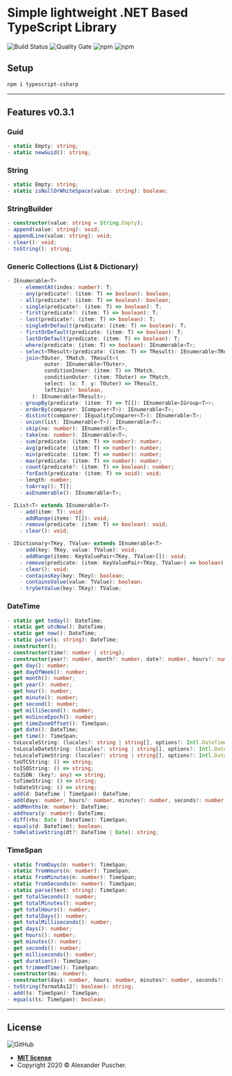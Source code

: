 # Simple lightweight .NET Based TypeScript Library

![Build Status](https://img.shields.io/circleci/build/github/alexanderpuscher/typescript-csharp?token=408458f65976cf5d16d80380f7d9aacd3f34590f)
![Quality Gate](https://img.shields.io/sonar/quality_gate/alexanderpuscher_typescript-csharp?server=https%3A%2F%2Fsonarcloud.io)
![npm](https://img.shields.io/npm/v/typescript-csharp)
![npm](https://img.shields.io/npm/dw/typescript-csharp)

## Setup
```bash
npm i typescript-csharp
```

---

## Features v0.3.1

### Guid
```typescript
- static Empty: string;
- static newGuid(): string;
```  

### String
```typescript
- static Empty: string;
- static isNullOrWhiteSpace(value: string): boolean;
```

### StringBuilder
```typescript
- constructor(value: string = String.Empty);
- append(value: string): void;
- appendLine(value: string): void;
- clear(): void;
- toString(): string;
```

### Generic Collections (List & Dictionary)
```typescript
- IEnumerable<T>
    - elementAt(index: number): T;
    - any(predicate?: (item: T) => boolean): boolean;
    - all(predicate?: (item: T) => boolean): boolean;
    - single(predicate?: (item: T) => boolean): T;
    - first(predicate?: (item: T) => boolean): T;
    - last(predicate?: (item: T) => boolean): T;
    - singleOrDefault(predicate: (item: T) => boolean): T;
    - firstOrDefault(predicate: (item: T) => boolean): T;
    - lastOrDefault(predicate: (item: T) => boolean): T;
    - where(predicate: (item: T) => boolean): IEnumerable<T>;
    - select<TResult>(predicate: (item: T) => TResult): IEnumerable<TResult>;
    - join<TOuter, TMatch, TResult>(
            outer: IEnumerable<TOuter>,
            conditionInner: (item: T) => TMatch,
            conditionOuter: (item: TOuter) => TMatch,
            select: (x: T, y: TOuter) => TResult,
            leftJoin?: boolean,
        ): IEnumerable<TResult>;
    - groupBy(predicate: (item: T) => T[]): IEnumerable<IGroup<T>>;
    - orderBy(comparer: IComparer<T>): IEnumerable<T>;
    - distinct(comparer: IEqualityComparer<T>): IEnumerable<T>;
    - union(list: IEnumerable<T>): IEnumerable<T>;
    - skip(no: number): IEnumerable<T>;
    - take(no: number): IEnumerable<T>;
    - sum(predicate: (item: T) => number): number;
    - avg(predicate: (item: T) => number): number;
    - min(predicate: (item: T) => number): number;
    - max(predicate: (item: T) => number): number;
    - count(predicate?: (item: T) => boolean): number;
    - forEach(predicate: (item: T) => void): void;
    - length: number;
    - toArray(): T[];
    - asEnumerable(): IEnumerable<T>;

- IList<T> extends IEnumerable<T>
    - add(item: T): void;
    - addRange(items: T[]): void;
    - remove(predicate: (item: T) => boolean): void;
    - clear(): void;

- IDictionary<TKey, TValue> extends IEnumerable<T>
    - add(key: TKey, value: TValue): void;
    - addRange(items: KeyValuePair<TKey, TValue>[]): void;
    - remove(predicate: (item: KeyValuePair<TKey, TValue>) => boolean): void;
    - clear(): void;
    - containsKey(key: TKey): boolean;
    - containsValue(value: TValue): boolean;
    - tryGetValue(key: TKey): TValue;
```

### DateTime
```typescript
- static get today(): DateTime;
- static get utcNow(): DateTime;
- static get now(): DateTime;
- static parse(s: string): DateTime;
- constructor();
- constructor(time?: number | string);
- constructor(year?: number, month?: number, date?: number, hours?: number, minutes?: number, seconds?: number, ms?: number);
- get day(): number;
- get dayOfWeek(): number;
- get month(): number;
- get year(): number;
- get hour(): number;
- get minute(): number;
- get second(): number;
- get milliSecond(): number;
- get msSinceEpoch(): number;
- get timeZoneOffset(): TimeSpan;
- get date(): DateTime;
- get time(): TimeSpan;
- toLocaleString: (locales?: string | string[], options?: Intl.DateTimeFormatOptions) => string;
- toLocaleDateString: (locales?: string | string[], options?: Intl.DateTimeFormatOptions) => string;
- toLocaleTimeString: (locales?: string | string[], options?: Intl.DateTimeFormatOptions) => string;
- toUTCString: () => string;
- toISOString: () => string;
- toJSON: (key?: any) => string;
- toTimeString: () => string;
- toDateString: () => string;
- add(d: DateTime | TimeSpan): DateTime;
- add(days: number, hours?: number, minutes?: number, seconds?: number, milliseconds?: number): DateTime;
- addMonths(m: number): DateTime;
- addYears(y: number): DateTime;
- diff(rhs: Date | DateTime): TimeSpan;
- equals(d: DateTime): boolean;
- toRelativeString(dt?: DateTime | Date): string;
```

### TimeSpan
```typescript
- static fromDays(n: number): TimeSpan;
- static fromHours(n: number): TimeSpan;
- static fromMinutes(n: number): TimeSpan;
- static fromSeconds(n: number): TimeSpan;
- static parse(text: string): TimeSpan;
- get totalSeconds(): number;
- get totalMinutes(): number;
- get totalHours(): number;
- get totalDays(): number;
- get totalMilliseconds(): number;
- get days(): number;
- get hours(): number;
- get minutes(): number;
- get seconds(): number;
- get milliseconds(): number;
- get duration(): TimeSpan;
- get trimmedTime(): TimeSpan;
- constructor(ms: number);
- constructor(days: number, hours: number, minutes?: number, seconds?: number, milliseconds?: number);
- toString(formatAs12?: boolean): string;
- add(ts: TimeSpan): TimeSpan;
- equals(ts: TimeSpan): boolean;
```

---

## License

![GitHub](https://img.shields.io/github/license/alexanderpuscher/typescript-csharp)

- **[MIT license](http://opensource.org/licenses/mit-license.php)**
- Copyright 2020 © Alexander Puscher.